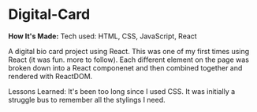 # Digital-Card

**How It's Made:**
Tech used: HTML, CSS, JavaScript, React

A digital bio card project using React. This was one of my first times using React (it was fun. more to follow). Each different element on the page was broken down into a React componenet and then combined together and rendered with ReactDOM.


Lessons Learned:
It's been too long since I used CSS. It was initially a struggle bus to remember all the stylings I need.
